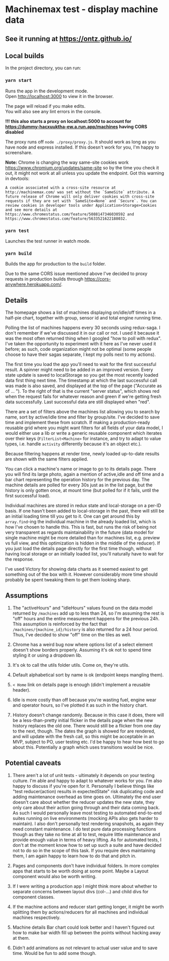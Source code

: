 # Machinemax test - display machine data

## See it running at https://ontz.github.io/

## Local builds

In the project directory, you can run:

### `yarn start`

Runs the app in the development mode.<br />
Open [http://localhost:3000](http://localhost:3000) to view it in the browser.

The page will reload if you make edits.<br />
You will also see any lint errors in the console.

**!!! this also starts a proxy on localhost:5000 to account for https://dummy-hacxuuktha-ew.a.run.app/machines having CORS disabled**

The proxy runs off `node ./proxy/proxy.js`. It should work as long as you have node and express installed. If this doesn't work for you, I'm happy to screenshare.

**Note:** Chrome is changing the way same-site cookies work https://www.chromium.org/updates/same-site so by the time you check it out, it might not work at all unless you update the endpoint. Got this warning in devtools:

```
A cookie associated with a cross-site resource at http://machinemax.com/ was set without the `SameSite` attribute. A future release of Chrome will only deliver cookies with cross-site requests if they are set with `SameSite=None` and `Secure`. You can review cookies in developer tools under Application>Storage>Cookies and see more details at https://www.chromestatus.com/feature/5088147346030592 and https://www.chromestatus.com/feature/5633521622188032.
```

### `yarn test`

Launches the test runner in watch mode.

### `yarn build`

Builds the app for production to the `build` folder.

Due to the same CORS issue mentioned above I've decided to proxy requests in production builds through https://cors-anywhere.herokuapp.com/.

## Details

The homepage shows a list of machines displaying on/idle/off times in a half-pie chart, together with group, sensor id and total engine running time.

Polling the list of machines happens every 30 seconds using redux-saga. I don't remember if we've discussed it in our call or not. I used it because it was the most often returned thing when I googled "how to poll with redux". I've taken the opportunity to experiment with it here as I've never used it before; as such, code organization might not be optimal (some people choose to have their sagas separate, I kept my polls next to my actions).

The first time you load the app you'll need to wait for the first successful result. A spinner might need to be added in an improved version. Every state update is saved to localStorage so you get the most recently loaded data first thing next time. The timestamp at which the last successful call was made is also saved, and displayed at the top of the page ("Accurate as of ... "). To the right of that is the current "server status", which shows red when the request fails for whatever reason and green if we're getting fresh data successfully. Last successful data are still displayed when "red".

There are a set of filters above the machines list allowing you to search by name, sort by active/idle time and filter by group/site. I've decided to save time and implement these from scratch. If making a production-ready reusable grid where you might want filters for all fields of your data model, I would either use a lib or write a generic reusable component which iterates over their keys (`FilterList<Machine>` for instance, and try to adapt to value types, i.e. handle `activity` differently because it's an object etc.).

Because filtering happens at render time, newly loaded up-to-date results are shown with the same filters applied.

You can click a machine's name or image to go to its details page. There you will find its large photo, again a mention of active,idle and off time and a bar chart representing the operation history for the previous day. The machine details are polled for every 30s just as in the list page, but the history is only gotten once, at mount time (but polled for if it fails, until the first successful load).

Individual machines are stored in redux state and local-storage on a per-ID basis. If one hasn't been added to local-storage in the past, there will still be an initial loading time till you get to it. One can get around this by `array.find`-ing the individual machine in the already loaded list, which is how I've chosen to handle this. This is fast, but runs the risk of being not very transparent as regards maintainability in the future (data model for single machine might be more detailed than for machines list, e.g. preview vs full view, and this optimization is hidden in the middle of the reducer). If you just load the details page directly for the first time though, without having local storage or an initially loaded list, you'll naturally have to wait for the response.

I've used Victory for showing data charts as it seemed easiest to get something out of the box with it. However considerably more time should probably be spent tweaking them to get them looking sharp.

## Assumptions

1. The "activeHours" and "idleHours" values found on the data model returned by `/machines` add up to less than 24, so I'm assuming the rest is "off" hours and the entire measurement happens for the previous 24h. This assumption is reinforced by the fact that `/machines/{machine_id}/history` is also returned for a 24 hour period. Thus, I've decided to show "off" time on the tiles as well.

2. Chrome has a weird bug now where options list of a select element doesn't show borders properly. Assuming it's ok not to spend time styling it or using a dropdown lib.

3. It's ok to call the utils folder utils. Come on, they're utils.

4. Default alphabetical sort by name is ok (endpoint keeps mangling them).

5. `< Home` link on details page is enough (didn't implement a reusable header).

6. Idle is more costly than off because you're wasting fuel, engine wear and operator hours, so I've plotted it as such in the history chart.

7. History doesn't change randomly. Because in this case it does, there will be a less-than-pretty initial flicker in the details page when the new history replaces the old one. There would still be a flicker from one day to the next, though. The dates the graph is showed for are rendered, and will update with the fresh call, so this might be acceptable in an MVP, subject to PO, user testing etc. I'd be happy to hear how best to go about this. Potentially a graph which uses transitions would be nice.

## Potential caveats

1. There aren't a lot of unit tests - ultimately it depends on your testing culture. I'm able and happy to adapt to whatever works for you. I'm also happy to discuss if you're open for it. Personally I believe things like "test reducer(action) results in expectedState" risk duplicating code and adding maintenance overhead as time goes on. Ultimately the end user doesn't care about whether the reducer updates the new state, they only care about their action going through and their data coming back. As such I would personally leave most testing to automated end-to-end suites running on live environments (mocking APIs also gets harder to maintain). I also don't personally test rendering snapshots, as again they need constant maintenance. I do test pure data processing functions though as they take no time at all to test, require little maintenance and provide enough value in terms of heavy lifting. As for automated tests, I don't at the moment know how to set up such a suite and have decided not to do so in the scope of this task. If you require devs maintaining them, I am again happy to learn how to do that and pitch in.

2. Pages and components don't have individual folders. In more complex apps that starts to be worth doing at some point. Maybe a Layout component would also be worth writing.

3. If I were writing a production app I might think more about whether to separate concerns between layout divs (col-...) and child divs for component classes.

4. If the machine actions and reducer start getting longer, it might be worth splitting them by actions/reducers for all machines and individual machines respectively.

5. Machine details Bar chart could look better and I haven't figured out how to make bar width fill up between the points without hacking away at them.

6. Didn't add animations as not relevant to actual user value and to save time. Would be fun to add some though.

